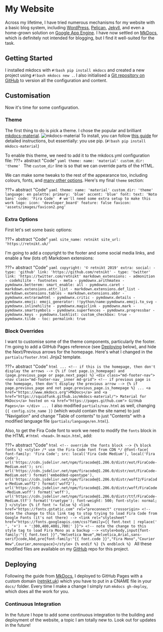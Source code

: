 # My Website
Across my lifetime, I have tried numerous mechanisms for my website with a basic blog system, including [WordPress](https://wordpress.org), [Pelican](https://blog.getpelican.com), [Jekyll](https://jekyllrb.com/), and even a home-grown solution on [Google App Engine](https://cloud.google.com/appengine/). I have now settled on [MkDocs](https://www.mkdocs.org/), which is definitely not intended for blogging, but I find it well-suited for the task.
## Getting Started
I installed mkdocs with `#!bash pip install mkdocs` and created a new project using `#!bash mkdocs new .`. I also initialised a [Git repository on GitHub](https://github.com/retnikt/retnikt.uk) to version all the configuration and content.
## Customisation
Now it's time for some configuration. 
### Theme
The first thing to do is pick a theme. I chose the popular and brilliant [mkdocs-material](https://squidfunk.github.io/mkdocs-material/).
![mkdocs-material](https://i.imgur.com/BjcuAVf.png)
To install, you can follow [this guide](https://squidfunk.github.io/mkdocs-material/) for detailed instructions, but essentially: you use pip. (`#!bash pip install mkdocs-material`)

To enable this theme, we need to add it to the mkdocs.yml configuration file:
???+ abstract "Code"
    ```yaml
    theme:
      name: 'material'
      custom_dir: 'theme'
    ```
The `custom_dir` line is so that we can override parts of the HTML.

We can make some tweaks to the rest of the appearance too, including colours, fonts, and [many other options](https://squidfunk.github.io/mkdocs-material/getting-started/#configuration). Here's my final `theme` section:

???+ abstract "Code"
    ```yaml
    theme:
      name: 'material'
      custom_dir: 'theme'
      language: en
      palette:
        primary: 'blue'
        accent: 'blue'
      font:
        text: 'Noto Sans'
        code: 'Fira Code'  # we'll need some extra setup to make this work
      logo:
        icon: 'developer_board'
      feature: false
      favicon: 'assets/images/favicon2.png'
    ```


### Extra Options
First let's set some basic options:

???+ abstract "Code"
    ```yaml
    site_name: retnikt
    site_url: 'https://retnikt.uk/'
    ```

I'm going to add a copyright to the footer and some social media links, and enable a few (lots of) Markdown extensions:

???+ abstract "Code"
    ```yaml
    copyright: '© retnikt 2019'
    extra:
      social:
        - type: 'github'
          link: 'https://github.com/retnikt'
        - type: 'twitter'
          link: 'https://twitter.com/retnikt'
    markdown_extensions:
      - admonition
      - codehilite
      - footnotes
      - meta
      - pymdownx.arithmatex
      - pymdownx.betterem:
          smart_enable: all
      - pymdownx.caret
      - markdown.extensions.attr_list
      - markdown.extensions.def_list
      - markdown.extensions.tables
      - markdown.extensions.abbr
      - pymdownx.extrarawhtml
      - pymdownx.critic
      - pymdownx.details
      - pymdownx.emoji:
          emoji_generator: !!python/name:pymdownx.emoji.to_svg
      - pymdownx.inlinehilite
      - pymdownx.magiclink
      - pymdownx.mark
      - pymdownx.smartsymbols
      - pymdownx.superfences
      - pymdownx.progressbar
      - pymdownx.keys
      - pymdownx.tasklist:
          custom_checkbox: true
      - pymdownx.tilde
      - toc:
          permalink: true
    ```
### Block Overrides
I want to customise some of the theme components, particularly the footer. I'm going to add a GitHub Pages reference (see [Deploying](#deploying) below), and hide the Next/Previous arrows for the homepage. Here's what I changed in the `partials/footer.html` Jinja2 template.

???+ abstract "Code"
    ```html
      ...
      <!-- if this is the homepage, then don't display the arrows -->
      {% if (not page.is_homepage) and (page.previous_page or page.next_page) %}
        <div class="md-footer-nav">
          <nav class="md-footer-nav__inner md-grid">
            <!-- if previous page is the homepage, then don't display the previous arrow -->
            {% if page.previous_page and not page.previous_page.is_homepage %}
            ...
            <a href="https://www.mkdocs.org">MkDocs</a>
            and
            <a href="https://squidfunk.github.io/mkdocs-material/">
              Material for MkDocs</a>
            hosted on
            <a href="https://pages.github.com">
              GitHub Pages</a>
          </div>
          ...
    ```
I also modified `partials/nav.html` as well, changing `{{ config.site_name }}` (which would contain the site name) to just "Navigation" and change "Table of contents" to just "Contents" with a modified language file (`partials/language/en.html`).

Also, to get the Fira Code font to work we need to modify the `fonts` block in the HTML `#!html <head>`. In `main.html`, add:

???+ abstract "Code"
    ```html
    <!-- override the fonts block -->
    {% block fonts %}
      <style>
      /* use the Fira Code font from CDN */
      @font-face{
        font-family: 'Fira Code';
        src: local('Fira Code Medium'), local('Fira Code'),
        url('https://cdn.jsdelivr.net/npm/firacode@1.206.0/distr/eot/FiraCode-Medium.eot');
        src: url('https://cdn.jsdelivr.net/npm/firacode@1.206.0/distr/eot/FiraCode-Medium.eot') format('embedded-opentype'),
            url('https://cdn.jsdelivr.net/npm/firacode@1.206.0/distr/woff2/FiraCode-Medium.woff2') format('woff2'),
            url('https://cdn.jsdelivr.net/npm/firacode@1.206.0/distr/woff/FiraCode-Medium.woff') format('woff'),
            url('https://cdn.jsdelivr.net/npm/firacode@1.206.0/distr/ttf/FiraCode-Medium.ttf') format('truetype');
        font-weight: 500;
        font-style: normal;
      }
      </style>
      {% if font != false %}
        <link href="https://fonts.gstatic.com" rel="preconnect" crossorigin>
        <!-- note the change to this link tag to stop trying to load Fira Code from Google Fonts (it's not there) -->
        <link rel="stylesheet" href="https://fonts.googleapis.com/css?family={{
              font.text | replace(' ', '+')  + ':300,400,400i,700|'
            }}">
        <!-- note the change to this style tag to load Fira Mono as a backup -->
        <style>body,input{font-family:"{{ font.text }}","Helvetica Neue",Helvetica,Arial,sans-serif}code,kbd,pre{font-family:"{{ font.code }}","Fira Mono","Courier New",Courier,monospace}</style>
      {% endif %}
    {% endblock %}
    ```
All these modified files are available on my [GitHub](https://github.com/retnikt/retnikt.uk) repo for this project.
## Deploying
Following the guide from [MkDocs](https://www.mkdocs.org/user-guide/deploying-your-docs/), I deployed to GitHub Pages with a custom domain ([retnikt.uk](https://retnikt.uk/)) which you have to put in a CNAME file in your `docs/` folder. Every time I  make a change I simply run `mkdocs gh-deploy`, which does all the work for you.
### Continuous Integration
In the future I hope to add some continuous integration to the building and deployment of the website, a topic I am totally new to. Look out for updates in the future!

